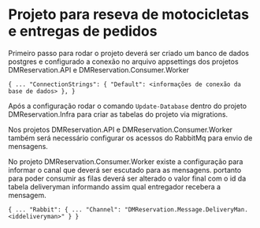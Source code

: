 # Projeto para reseva de motocicletas e entregas de pedidos

Primeiro passo para rodar o projeto deverá ser criado um banco de dados postgres e configurado a conexão no arquivo appsettings dos projetos
DMReservation.API e DMReservation.Consumer.Worker

`
    {
        ...
        "ConnectionStrings": {
            "Default": <informações de conexão da base de dados>
        },
    }
`

Após a configuração rodar o comando `Update-Database` dentro do projeto DMReservation.Infra para criar as tabelas do projeto via migrations.

Nos projetos DMReservation.API e DMReservation.Consumer.Worker também será necessário configurar os acessos do RabbitMq para envio de mensagens.

No projeto DMReservation.Consumer.Worker existe a configuração para informar o canal que deverá ser escutado para as mensagens.
portanto para poder consumir as filas deverá ser alterado o valor final com o id da tabela deliveryman informando assim qual entregador
recebera a mensagem.


`
    {
        ...
        "Rabbit":
        {
            ...
            "Channel": "DMReservation.Message.DeliveryMan.<iddeliveryman>"
        }
    }
`
